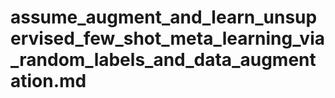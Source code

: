 # assume_augment_and_learn_unsupervised_few_shot_meta_learning_via_random_labels_and_data_augmentation.md

